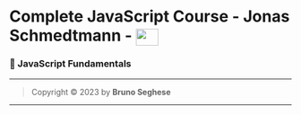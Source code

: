 # Complete JavaScript Course - Jonas Schmedtmann - <img align="center" height="30" width="40" src="https://cdn.jsdelivr.net/gh/devicons/devicon/icons/javascript/javascript-original.svg" />

### 🔶 JavaScript Fundamentals

---

> Copyright &copy; 2023 by **Bruno Seghese**

---
